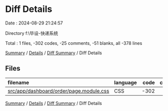# Diff Details

Date : 2024-08-29 21:24:57

Directory f:\\毕设-快递系统

Total : 1 files,  -302 codes, -25 comments, -51 blanks, all -378 lines

[Summary](results.md) / [Details](details.md) / [Diff Summary](diff.md) / Diff Details

## Files
| filename | language | code | comment | blank | total |
| :--- | :--- | ---: | ---: | ---: | ---: |
| [src/app/dashboard/order/page.module.css](/src/app/dashboard/order/page.module.css) | CSS | -302 | -25 | -51 | -378 |

[Summary](results.md) / [Details](details.md) / [Diff Summary](diff.md) / Diff Details